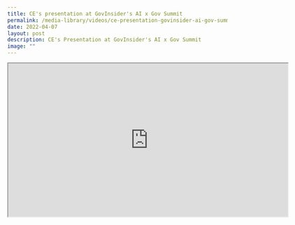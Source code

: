 ```yaml
---
title: CE's presentation at GovInsider's AI x Gov Summit
permalink: /media-library/videos/ce-presentation-govinsider-ai-gov-summit/
date: 2022-04-07
layout: post
description: CE's Presentation at GovInsider's AI x Gov Summit
image: ""
---
```


<div class="home-video"><iframe id="video_player" title="CE's Presentation at GovInsider's AI x Gov Summit Video" width="640" height="350" src="https://www.youtube.com/embed/_mFuvTrc9N8?rel=0&amp;showinfo=0" allow="encrypted-media" allowfullscreen="" contenteditable="false"></iframe></div>
